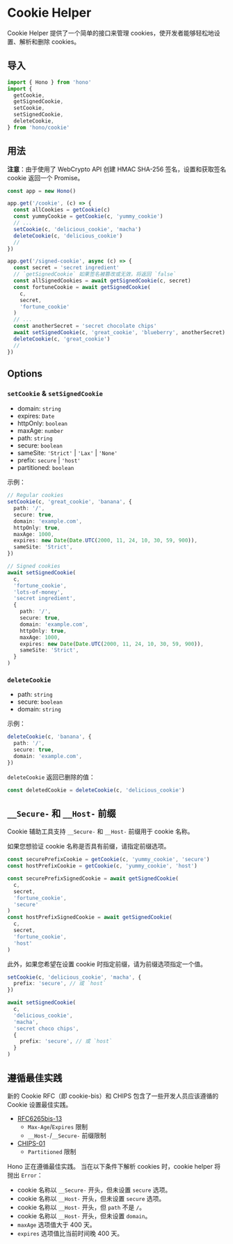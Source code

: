 # Cookie Helper

Cookie Helper 提供了一个简单的接口来管理 cookies，使开发者能够轻松地设置、解析和删除 cookies。

## 导入

```ts
import { Hono } from 'hono'
import {
  getCookie,
  getSignedCookie,
  setCookie,
  setSignedCookie,
  deleteCookie,
} from 'hono/cookie'
```

## 用法

**注意**：由于使用了 WebCrypto API 创建 HMAC SHA-256 签名，设置和获取签名 cookie 返回一个 Promise。

```ts
const app = new Hono()

app.get('/cookie', (c) => {
  const allCookies = getCookie(c)
  const yummyCookie = getCookie(c, 'yummy_cookie')
  // ...
  setCookie(c, 'delicious_cookie', 'macha')
  deleteCookie(c, 'delicious_cookie')
  //
})

app.get('/signed-cookie', async (c) => {
  const secret = 'secret ingredient'
  // `getSignedCookie` 如果签名被篡改或无效，将返回 `false`
  const allSignedCookies = await getSignedCookie(c, secret)
  const fortuneCookie = await getSignedCookie(
    c,
    secret,
    'fortune_cookie'
  )
  // ...
  const anotherSecret = 'secret chocolate chips'
  await setSignedCookie(c, 'great_cookie', 'blueberry', anotherSecret)
  deleteCookie(c, 'great_cookie')
  //
})
```

## Options

### `setCookie` & `setSignedCookie`

- domain: `string`
- expires: `Date`
- httpOnly: `boolean`
- maxAge: `number`
- path: `string`
- secure: `boolean`
- sameSite: `'Strict'` | `'Lax'` | `'None'`
- prefix: `secure` | `'host'`
- partitioned: `boolean`

示例：

```ts
// Regular cookies
setCookie(c, 'great_cookie', 'banana', {
  path: '/',
  secure: true,
  domain: 'example.com',
  httpOnly: true,
  maxAge: 1000,
  expires: new Date(Date.UTC(2000, 11, 24, 10, 30, 59, 900)),
  sameSite: 'Strict',
})

// Signed cookies
await setSignedCookie(
  c,
  'fortune_cookie',
  'lots-of-money',
  'secret ingredient',
  {
    path: '/',
    secure: true,
    domain: 'example.com',
    httpOnly: true,
    maxAge: 1000,
    expires: new Date(Date.UTC(2000, 11, 24, 10, 30, 59, 900)),
    sameSite: 'Strict',
  }
)
```

### `deleteCookie`

- path: `string`
- secure: `boolean`
- domain: `string`

示例：

```ts
deleteCookie(c, 'banana', {
  path: '/',
  secure: true,
  domain: 'example.com',
})
```

`deleteCookie` 返回已删除的值：

```ts
const deletedCookie = deleteCookie(c, 'delicious_cookie')
```

## `__Secure-` 和 `__Host-` 前缀

Cookie 辅助工具支持 `__Secure-` 和 `__Host-` 前缀用于 cookie 名称。

如果您想验证 cookie 名称是否具有前缀，请指定前缀选项。

```ts
const securePrefixCookie = getCookie(c, 'yummy_cookie', 'secure')
const hostPrefixCookie = getCookie(c, 'yummy_cookie', 'host')

const securePrefixSignedCookie = await getSignedCookie(
  c,
  secret,
  'fortune_cookie',
  'secure'
)
const hostPrefixSignedCookie = await getSignedCookie(
  c,
  secret,
  'fortune_cookie',
  'host'
)
```

此外，如果您希望在设置 cookie 时指定前缀，请为前缀选项指定一个值。

```ts
setCookie(c, 'delicious_cookie', 'macha', {
  prefix: 'secure', // 或 `host`
})

await setSignedCookie(
  c,
  'delicious_cookie',
  'macha',
  'secret choco chips',
  {
    prefix: 'secure', // 或 `host`
  }
)
```

## 遵循最佳实践

新的 Cookie RFC（即 cookie-bis）和 CHIPS 包含了一些开发人员应该遵循的 Cookie 设置最佳实践。

- [RFC6265bis-13](https://datatracker.ietf.org/doc/html/draft-ietf-httpbis-rfc6265bis-13)
  - `Max-Age`/`Expires` 限制
  - `__Host-`/`__Secure-` 前缀限制
- [CHIPS-01](https://www.ietf.org/archive/id/draft-cutler-httpbis-partitioned-cookies-01.html)
  - `Partitioned` 限制

Hono 正在遵循最佳实践。
当在以下条件下解析 cookies 时，cookie helper 将抛出 `Error`：

- cookie 名称以 `__Secure-` 开头，但未设置 `secure` 选项。
- cookie 名称以 `__Host-` 开头，但未设置 `secure` 选项。
- cookie 名称以 `__Host-` 开头，但 `path` 不是 `/`。
- cookie 名称以 `__Host-` 开头，但未设置 `domain`。
- `maxAge` 选项值大于 400 天。
- `expires` 选项值比当前时间晚 400 天。
